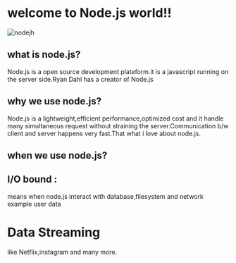 # welcome to Node.js world!!

![nodejh](https://user-images.githubusercontent.com/56202928/128520924-84bb936a-7a3c-434b-b29a-4baa0de8e24e.png)

## what is node.js?
Node.js is a open source development plateform.it is a javascript running  on the server side.Ryan Dahl has a creator of Node.js


## why we use node.js?
Node.js is a lightweight,efficient performance,optimized cost and it handle many simultaneous request without straining the server.Communication b/w client and server happens very fast.That what i love about node.js.

## when we use node.js?
## I/O bound :
means when node.js interact with database,filesystem and network example user data
# Data Streaming
like Netflix,instagram and many more.




